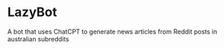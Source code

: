 # LazyBot
A bot that uses ChatCPT to generate news articles from Reddit posts in australian subreddits
